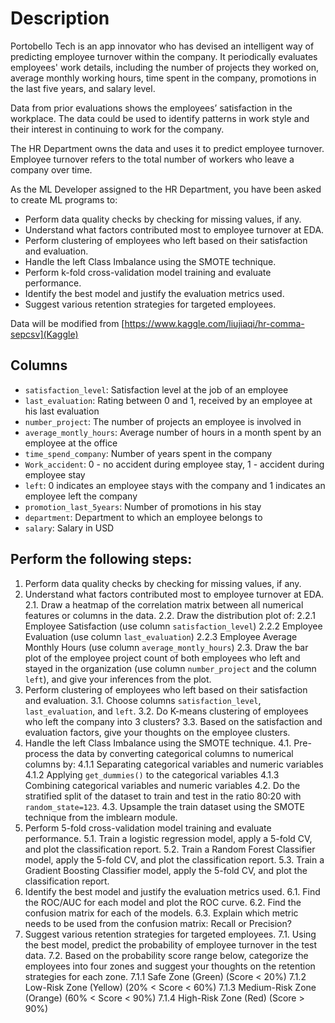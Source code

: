 # Description
Portobello Tech is an app innovator who has devised an intelligent way of predicting employee turnover within the company. It periodically evaluates employees' work details, including the number of projects they worked on, average monthly working hours, time spent in the company, promotions in the last five years, and salary level.

Data from prior evaluations shows the employees’ satisfaction in the workplace. The data could be used to identify patterns in work style and their interest in continuing to work for the company.

The HR Department owns the data and uses it to predict employee turnover. Employee turnover refers to the total number of workers who leave a company over time.

As the ML Developer assigned to the HR Department, you have been asked to create ML programs to:
* Perform data quality checks by checking for missing values, if any.
* Understand what factors contributed most to employee turnover at EDA.
* Perform clustering of employees who left based on their satisfaction and evaluation.
* Handle the left Class Imbalance using the SMOTE technique.
* Perform k-fold cross-validation model training and evaluate performance.
* Identify the best model and justify the evaluation metrics used.
* Suggest various retention strategies for targeted employees.

Data will be modified from [https://www.kaggle.com/liujiaqi/hr-comma-sepcsv](Kaggle)

## Columns
* `satisfaction_level`: Satisfaction level at the job of an employee
* `last_evaluation`: Rating between 0 and 1, received by an employee at his last evaluation
* `number_project`: The number of projects an employee is involved in
* `average_montly_hours`: Average number of hours in a month spent by an employee at the office
* `time_spend_company`: Number of years spent in the company
* `Work_accident`: 0 - no accident during employee stay, 1 - accident during employee stay 
* `left`: 0 indicates an employee stays with the company and 1 indicates an employee left the company
* `promotion_last_5years`: Number of promotions in his stay
* `department`: Department to which an employee belongs to
* `salary`: Salary in USD

## Perform the following steps:
1. Perform data quality checks by checking for missing values, if any.
2. Understand what factors contributed most to employee turnover at EDA.
    2.1. Draw a heatmap of the correlation matrix between all numerical features or columns in the data.
    2.2. Draw the distribution plot of:
        2.2.1 Employee Satisfaction (use column `satisfaction_level`)
        2.2.2 Employee Evaluation (use column `last_evaluation`)
        2.2.3 Employee Average Monthly Hours (use column `average_montly_hours`)
    2.3. Draw the bar plot of the employee project count of both employees who left and stayed in the organization (use column `number_project`  and the column `left`), and give your inferences from the plot.
3. Perform clustering of employees who left based on their satisfaction and evaluation.
    3.1. Choose columns `satisfaction_level`, `last_evaluation`, and `left`.
    3.2. Do K-means clustering of employees who left the company into 3 clusters?
    3.3. Based on the satisfaction and evaluation factors, give your thoughts on the employee clusters.
4. Handle the left Class Imbalance using the SMOTE technique.
    4.1. Pre-process the data by converting categorical columns to numerical columns by:
        4.1.1 Separating categorical variables and numeric variables
        4.1.2 Applying `get_dummies()` to the categorical variables
        4.1.3 Combining categorical variables and numeric variables
    4.2. Do the stratified split of the dataset to train and test in the ratio 80:20 with `random_state=123`.
    4.3. Upsample the train dataset using the SMOTE technique from the imblearn module.
5. Perform 5-fold cross-validation model training and evaluate performance.
    5.1. Train a logistic regression model, apply a 5-fold CV, and plot the classification report.
    5.2. Train a Random Forest Classifier model, apply the 5-fold CV, and plot the classification report.
    5.3. Train a Gradient Boosting Classifier model, apply the 5-fold CV, and plot the classification report.
6. Identify the best model and justify the evaluation metrics used.
    6.1. Find the ROC/AUC for each model and plot the ROC curve.
    6.2. Find the confusion matrix for each of the models.
    6.3. Explain which metric needs to be used from the confusion matrix: Recall or Precision?
7. Suggest various retention strategies for targeted employees.
    7.1. Using the best model, predict the probability of employee turnover in the test data.
    7.2. Based on the probability score range below, categorize the employees into four zones and suggest your thoughts on the retention strategies for each zone.
        7.1.1 Safe Zone (Green) (Score < 20%)
        7.1.2 Low-Risk Zone (Yellow) (20% < Score < 60%)
        7.1.3 Medium-Risk Zone (Orange) (60% < Score < 90%)
        7.1.4 High-Risk Zone (Red) (Score > 90%)